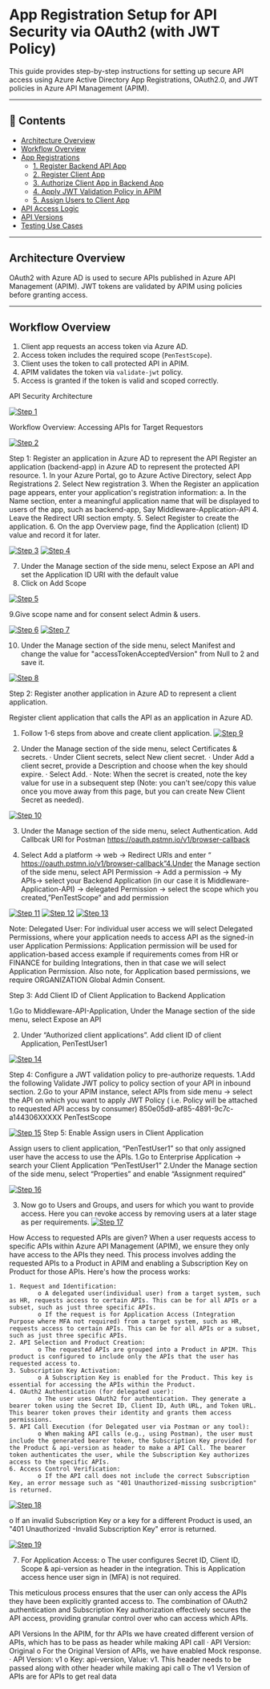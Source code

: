 #  App Registration Setup for API Security via OAuth2 (with JWT Policy)

This guide provides step-by-step instructions for setting up secure API access using Azure Active Directory App Registrations, OAuth2.0, and  JWT policies in Azure API Management (APIM).

---

## 📌 Contents

- [Architecture Overview](#architecture-overview)
- [Workflow Overview](#workflow-overview)
- [App Registrations](#app-registrations)
  - [1. Register Backend API App](#1-register-backend-api-app)
  - [2. Register Client App](#2-register-client-app)
  - [3. Authorize Client App in Backend App](#3-authorize-client-app-in-backend-app)
  - [4. Apply JWT Validation Policy in APIM](#4-apply-jwt-validation-policy-in-apim)
  - [5. Assign Users to Client App](#5-assign-users-to-client-app)
- [API Access Logic](#api-access-logic)
- [API Versions](#api-versions)
- [Testing Use Cases](#testing-use-cases)

---

##  Architecture Overview

OAuth2 with Azure AD is used to secure APIs published in Azure API Management (APIM). JWT tokens are validated by APIM using policies before granting access.

---

##  Workflow Overview

1. Client app requests an access token via Azure AD.
2. Access token includes the required scope (`PenTestScope`).
3. Client uses the token to call protected API in APIM.
4. APIM validates the token via `validate-jwt` policy.
5. Access is granted if the token is valid and scoped correctly.

API Security Architecture

[![Step 1](./appregistration1.png)](./appregistration1.png)

Workflow Overview: Accessing APIs for Target Requestors

[![Step 2](./appregistration2.png)](./appregistration2.png)

Step 1: Register an application in Azure AD to represent the API
Register an application (backend-app) in Azure AD to represent the protected API resource.​
	1. In your Azure Portal, go to Azure Active Directory, select App Registrations
	2. Select New registration
	 3. When the Register an application page appears, enter your application's registration information:
			a. In the Name section, enter a meaningful application name that will be displayed to users of the app, such as backend-app, Say Middleware-Application-API 
   4. Leave the Redirect URI section empty.
	 5. Select Register to create the application.
	 6. On the app Overview page, find the Application (client) ID value and record it for later.

[![Step 3](./appregistration3.png)](./appregistration3.png)
[![Step 4](./appregistration4.png)](./appregistration4.png)

7. Under the Manage section of the side menu, select Expose an API and set the Application ID URI with the default value
8. Click on Add Scope

[![Step 5](./appregistration5.png)](./appregistration5.png)

9.Give scope name and for consent select Admin & users.

[![Step 6](./appregistration6.png)](./appregistration6.png)
[![Step 7](./appregistration7.png)](./appregistration7.png)

10. Under the Manage section of the side menu, select Manifest and change the value for "accessTokenAcceptedVersion" from Null to 2 and save it.

[![Step 8](./appregistration8.png)](./appregistration8.png)

Step 2: Register another application in Azure AD to represent a client application.
 
Register client application that calls the API as an application in Azure AD. 
1. Follow 1-6 steps from above and create client application.
[![Step 9](./appregistration9.png)](./appregistration9.png)

2. Under the Manage section of the side menu, select Certificates & secrets.
· Under Client secrets, select New client secret.
· Under Add a client secret, provide a Description and choose when the key should expire.
· Select Add.
· Note: When the secret is created, note the key value for use in a subsequent step (Note: you can't see/copy this value once you move away from this page, but you can create New Client Secret as needed).

[![Step 10](./appregirstration10.png)](./appregirstration10.png)

3. Under the Manage section of the side menu, select Authentication. Add Callbcak URI for Postman https://oauth.pstmn.io/v1/browser-callback
 
4. Select Add a platform -> web -> Redirect URIs and enter “ https://oauth.pstmn.io/v1/browser-callback”4.Under the Manage section of the side menu, select API Permission -> Add a permission -> My APIs-> select your Backend Application (in our case it is Middleware-Application-API) -> delegated Permission -> select the scope which you created,”PenTestScope” and add permission

[![Step 11](./appregistration11.png)](./appregistration11.png)
[![Step 12](./appregistration12.png)](./appregistration12.png)
[![Step 13](./appregistration13.png)](./appregistration13.png)

Note: 
Delegated User: For individual user access we will select Delegated Permissions, where your application needs to access API as the signed-in user
Application Permissions: Application permission will be used for application-based access example if requirements comes from HR or FINANCE for building Integrations, then in that case we will select Application Permission. Also note, for Application based permissions, we require ORGANIZATION Global Admin Consent.

Step 3: Add Client ID of Client Application to Backend Application

1.Go to Middleware-API-Application, Under the Manage section of the side menu, select Expose an API 

2. Under “Authorized client applications”. Add client ID of client Application, PenTestUser1

[![Step 14](./appregistration14.png)](./appregistration14.png)

Step 4: Configure a JWT validation policy to pre-authorize requests.
1.Add the following Validate JWT policy to <inbound> policy section of your API in inbound section. 
2.Go to your APIM instance, select APIs from side menu -> select the API on which you want to apply JWT Policy ( i.e. Policy will be attached to requested API access by consumer)
<policies>
    <inbound>
        <base />
        <rate-limit calls="10" renewal-period="60" />
        <quota-by-key calls="1000000" bandwidth="1000000" renewal-period="241920" counter-key="default" />
        <validate-jwt header-name="Authorization" failed-validation-httpcode="401" failed-validation-error-message="Unauthorized. Access token is missing or invalid">
            <openid-config url="https://login.microsoftonline.com/organizations/v2.0/.well-known/openid-configuration" />
            <audiences>
                <audience>850e05d9-af85-4891-9c7c-a144306XXXXX</audience>
            </audiences>
            <required-claims>
                <claim name="scp" match="any">
                    <value>PenTestScope</value>
                </claim>
            </required-claims>
        </validate-jwt>
    </inbound>

[![Step 15](./appregistration15.png)](./appregistration15.png)
Step 5: Enable Assign users in Client Application 

Assign users to client application, “PenTestUser1” so that only assigned user have the access to use the APIs.
1.Go to Enterprise Application -> search your Client Application “PenTestUser1”
2.Under the Manage section of the side menu, select “Properties” and enable  “Assignment required”

[![Step 16](./appregistration16.png)](./appregistration16.png)


3. Now go to Users and Groups, and users for which you want to provide access. Here you can revoke access by removing users at a later stage as per requirements.
[![Step 17](./appregistration17.png)](./appregistration17.png)


How Access to requested APIs are given?
When a user requests access to specific APIs within Azure API Management (APIM), we ensure they only have access to the APIs they need. This process involves adding the requested APIs to a Product in APIM and enabling a Subscription Key on Product for those APIs. Here's how the process works:

	1. Request and Identification:
			o A delegated user(individual user) from a target system, such as HR, requests access to certain APIs. This can be for all APIs or a subset, such as just three specific APIs. 
			o If the request is for Application Access (Integration Purpose where MFA not required) from a target system, such as HR, requests access to certain APIs. This can be for all APIs or a subset, such as just three specific APIs.
	2. API Selection and Product Creation:
			o The requested APIs are grouped into a Product in APIM. This product is configured to include only the APIs that the user has requested access to.
	3. Subscription Key Activation:
			o A Subscription Key is enabled for the Product. This key is essential for accessing the APIs within the Product.
	4. OAuth2 Authentication (for delegated user):
			o The user uses OAuth2 for authentication. They generate a bearer token using the Secret ID, Client ID, Auth URL, and Token URL. This bearer token proves their identity and grants them access permissions.
	5. API Call Execution (for Delegated user via Postman or any tool):
			o When making API calls (e.g., using Postman), the user must include the generated bearer token, the Subscription Key provided for the Product & api-version as header to make a API Call. The bearer token authenticates the user, while the Subscription Key authorizes access to the specific APIs.
	6. Access Control Verification:
			o If the API call does not include the correct Subscription Key, an error message such as "401 Unauthorized-missing susbcription" is returned.

[![Step 18](./appregistration18.png)](./appregistration18.png)

o If an invalid Subscription Key or a key for a different Product is used, an "401 Unauthorized -Invalid Subscription Key" error is returned.

[![Step 19](./appregistration19.png)](./appregistration19.png)

7. For Application Access:
	o The user configures Secret ID, Client ID, Scope & api-version as header in the integration. This is Application access hence user sign in (MFA) is not required.
 
This meticulous process ensures that the user can only access the APIs they have been explicitly granted access to. The combination of OAuth2 authentication and Subscription Key authorization effectively secures the API access, providing granular control over who can access which APIs.



API Versions
In the APIM, for thr APIs we have created different version of APIs, which has to be pass as header while making API call
· API Version: Original
	o For the Original Version of APIs, we have enabled Mock response.
· API Version: v1
	o Key: api-version, Value: v1. This header needs to be passed along with other header while making api call
	o The v1 Version of APIs are for APIs to get real data
